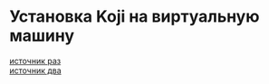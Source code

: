 # Установка Koji на виртуальную машину

[источник раз](https://docs.pagure.org/koji/server_howto/)  
[источник два](devops-blog.net/koji/koji-rpm-build-system-installation-part-1)

  